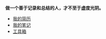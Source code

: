 **做一个善于记录和总结的人，才不至于虚度光阴。**

- [我的简历](resume/README.md)
- [我的笔记](notes/README.md)
- [工具箱](tools/README.md)